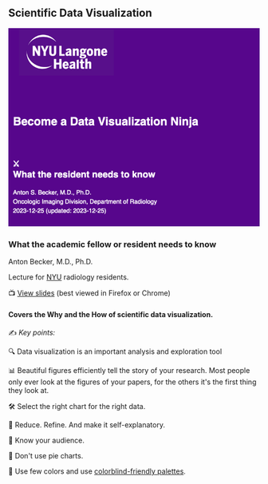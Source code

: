 ## Scientific Data Visualization

![](https://raw.githubusercontent.com/ASBecker/Scientific-Data-Visualization/main/docs/social-card.png)

### What the academic fellow or resident needs to know

[slides]: https://asbecker.github.io/Scientific-Data-Visualization/
[nyu]: https://med.nyu.edu/departments-institutes/radiology/education/residencies
[colors]: https://colorbrewer2.org/

Anton Becker, M.D., Ph.D.

Lecture for [NYU][nyu] radiology residents.

&#x1F4FA; [View slides][slides] (best viewed in Firefox or Chrome)

#### Covers the Why and the How of scientific data visualization. 
&#x270D;&#xFE0F; *Key points:*

&#x1F50D; Data visualization is an important analysis and exploration tool

&#x1F4CA; Beautiful figures efficiently tell the story of your research. Most people only ever look at the figures of your papers, for the others it's the first thing they look at.

&#128736;&#65039; Select the right chart for the right data.

&#x1F9EA; Reduce. Refine. And make it self-explanatory.

&#128100; Know your audience.

&#x1f967; Don't use pie charts.

&#x1F308; Use few colors and use [colorblind-friendly palettes][colors]. 
